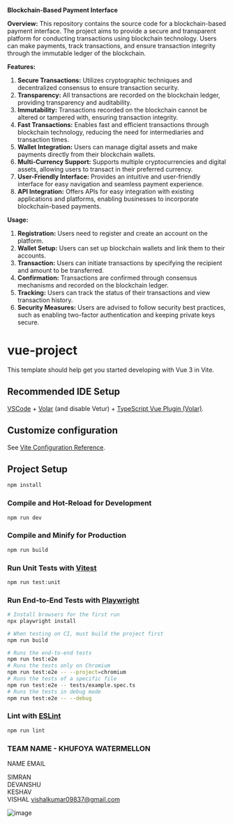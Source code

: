 **Blockchain-Based Payment Interface**

**Overview:**
This repository contains the source code for a blockchain-based payment interface. The project aims to provide a secure and transparent platform for conducting transactions using blockchain technology. Users can make payments, track transactions, and ensure transaction integrity through the immutable ledger of the blockchain.

**Features:**
1. **Secure Transactions:** Utilizes cryptographic techniques and decentralized consensus to ensure transaction security.
2. **Transparency:** All transactions are recorded on the blockchain ledger, providing transparency and auditability.
3. **Immutability:** Transactions recorded on the blockchain cannot be altered or tampered with, ensuring transaction integrity.
4. **Fast Transactions:** Enables fast and efficient transactions through blockchain technology, reducing the need for intermediaries and transaction times.
5. **Wallet Integration:** Users can manage digital assets and make payments directly from their blockchain wallets.
6. **Multi-Currency Support:** Supports multiple cryptocurrencies and digital assets, allowing users to transact in their preferred currency.
7. **User-Friendly Interface:** Provides an intuitive and user-friendly interface for easy navigation and seamless payment experience.
8. **API Integration:** Offers APIs for easy integration with existing applications and platforms, enabling businesses to incorporate blockchain-based payments.

**Usage:**
1. **Registration:** Users need to register and create an account on the platform.
2. **Wallet Setup:** Users can set up blockchain wallets and link them to their accounts.
3. **Transaction:** Users can initiate transactions by specifying the recipient and amount to be transferred.
4. **Confirmation:** Transactions are confirmed through consensus mechanisms and recorded on the blockchain ledger.
5. **Tracking:** Users can track the status of their transactions and view transaction history.
6. **Security Measures:** Users are advised to follow security best practices, such as enabling two-factor authentication and keeping private keys secure.


# vue-project

This template should help get you started developing with Vue 3 in Vite.

## Recommended IDE Setup

[VSCode](https://code.visualstudio.com/) + [Volar](https://marketplace.visualstudio.com/items?itemName=Vue.volar) (and disable Vetur) + [TypeScript Vue Plugin (Volar)](https://marketplace.visualstudio.com/items?itemName=Vue.vscode-typescript-vue-plugin).

## Customize configuration

See [Vite Configuration Reference](https://vitejs.dev/config/).

## Project Setup

```sh
npm install
```

### Compile and Hot-Reload for Development

```sh
npm run dev
```

### Compile and Minify for Production

```sh
npm run build
```

### Run Unit Tests with [Vitest](https://vitest.dev/)

```sh
npm run test:unit
```

### Run End-to-End Tests with [Playwright](https://playwright.dev)

```sh
# Install browsers for the first run
npx playwright install

# When testing on CI, must build the project first
npm run build

# Runs the end-to-end tests
npm run test:e2e
# Runs the tests only on Chromium
npm run test:e2e -- --project=chromium
# Runs the tests of a specific file
npm run test:e2e -- tests/example.spec.ts
# Runs the tests in debug mode
npm run test:e2e -- --debug
```

### Lint with [ESLint](https://eslint.org/)

```sh
npm run lint
```
### TEAM NAME - KHUFOYA WATERMELLON

NAME                 	EMAIL

SIMRAN	
DEVANSHU	
KESHAV	
VISHAL	         vishalkumar09837@gmail.com


![image](https://github.com/Vishal8700/Shielded-penni/assets/97828106/a9fbca55-3fe3-4bb2-aa68-15c8a9c676dd)

